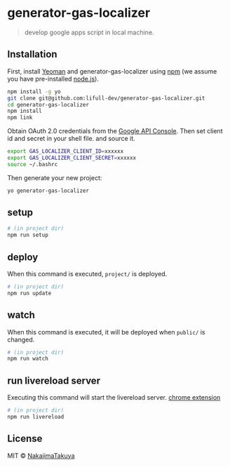 # generator-gas-localizer

> develop google apps script in local machine.

## Installation

First, install [Yeoman](http://yeoman.io) and generator-gas-localizer using [npm](https://www.npmjs.com/) (we assume you have pre-installed [node.js](https://nodejs.org/)).

```bash
npm install -g yo
git clone git@github.com:lifull-dev/generator-gas-localizer.git
cd generator-gas-localizer
npm install
npm link
```

Obtain OAuth 2.0 credentials from the [Google API Console](https://console.developers.google.com/?hl=ja).
Then set client id and secret in your shell file.
and source it.

```bash
export GAS_LOCALIZER_CLIENT_ID=xxxxxx
export GAS_LOCALIZER_CLIENT_SECRET=xxxxxx
source ~/.bashrc
```

Then generate your new project:

```bash
yo generator-gas-localizer
```

## setup

```bash
# (in project dir)
npm run setup
```

## deploy

When this command is executed, `project/` is deployed.

```bash
# (in project dir)
npm run update
```

## watch

When this command is executed, it will be deployed when `public/` is changed.

```bash
# (in project dir)
npm run watch
```

## run livereload server

Executing this command will start the livereload server.
[chrome extension](https://chrome.google.com/webstore/detail/livereload/jnihajbhpnppcggbcgedagnkighmdlei)

```bash
# (in project dir)
npm run livereload
```

## License

MIT © [NakajimaTakuya](https://github.com/NakajimaTakuya)
